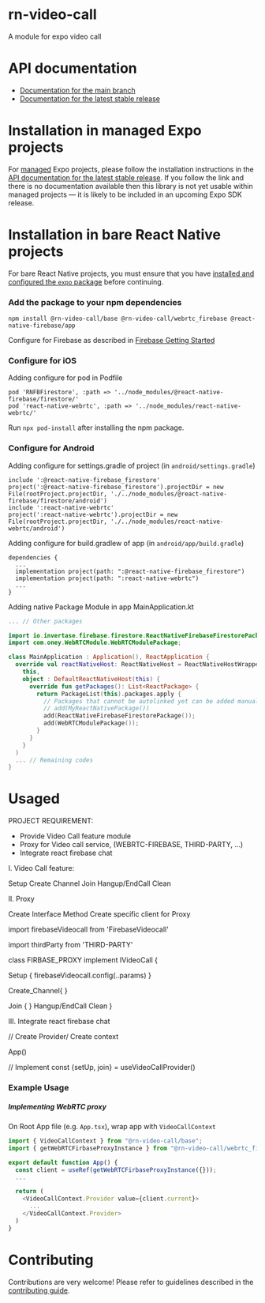 # rn-video-call

A module for expo video call 

# API documentation

- [Documentation for the main branch](https://github.com/expo/expo/blob/main/docs/pages/versions/unversioned/sdk/rn-video-call.md)
- [Documentation for the latest stable release](https://docs.expo.dev/versions/latest/sdk/rn-video-call/)

# Installation in managed Expo projects

For [managed](https://docs.expo.dev/archive/managed-vs-bare/) Expo projects, please follow the installation instructions in the [API documentation for the latest stable release](#api-documentation). If you follow the link and there is no documentation available then this library is not yet usable within managed projects &mdash; it is likely to be included in an upcoming Expo SDK release.

# Installation in bare React Native projects

For bare React Native projects, you must ensure that you have [installed and configured the `expo` package](https://docs.expo.dev/bare/installing-expo-modules/) before continuing.

### Add the package to your npm dependencies

```
npm install @rn-video-call/base @rn-video-call/webrtc_firebase @react-native-firebase/app
```

Configure for Firebase as described in [Firebase Getting Started](https://rnfirebase.io)

### Configure for iOS

Adding configure for pod in Podfile
```
pod 'RNFBFirestore', :path => '../node_modules/@react-native-firebase/firestore/'
pod 'react-native-webrtc', :path => '../node_modules/react-native-webrtc/'
```

Run `npx pod-install` after installing the npm package.


### Configure for Android

Adding configure for settings.gradle of project (in `android/settings.gradle`)
```
include ':@react-native-firebase_firestore'
project(':@react-native-firebase_firestore').projectDir = new File(rootProject.projectDir, './../node_modules/@react-native-firebase/firestore/android')
include ':react-native-webrtc'
project(':react-native-webrtc').projectDir = new File(rootProject.projectDir, './../node_modules/react-native-webrtc/android')
```

Adding configure for build.gradlew of app (in `android/app/build.gradle`)
```
dependencies {
  ...
  implementation project(path: ":@react-native-firebase_firestore")
  implementation project(path: ":react-native-webrtc")
  ...
}
```

Adding native Package Module in app MainApplication.kt
``` kt
... // Other packages

import io.invertase.firebase.firestore.ReactNativeFirebaseFirestorePackage;
import com.oney.WebRTCModule.WebRTCModulePackage;

class MainApplication : Application(), ReactApplication {
  override val reactNativeHost: ReactNativeHost = ReactNativeHostWrapper(
    this,
    object : DefaultReactNativeHost(this) {
      override fun getPackages(): List<ReactPackage> {
        return PackageList(this).packages.apply {
          // Packages that cannot be autolinked yet can be added manually here, for example:
          // add(MyReactNativePackage())
          add(ReactNativeFirebaseFirestorePackage());
          add(WebRTCModulePackage());
        }
      }
    }
  )
  ... // Remaining codes
}
```

#  Usaged

PROJECT REQUIREMENT:

- Provide Video Call feature module
- Proxy for Video call service, (WEBRTC-FIREBASE, THIRD-PARTY, ...)
- Integrate react firebase chat

I. Video Call feature:
 
 Setup
 Create Channel
 Join
 Hangup/EndCall
 Clean

II. Proxy

 Create Interface Method
 Create specific client for Proxy 


import firebaseVideocall from 'FirebaseVideocall'

import thirdParty from 'THIRD-PARTY'

class FIRBASE_PROXY implement IVideoCall {

Setup {
  firebaseVideocall.config(..params)
 }

 Create_Channel{
 }

 Join {
 }
 Hangup/EndCall
 Clean
}

III. Integrate react firebase chat

// Create Provider/ Create context 

App()

// Implement
const {setUp, join} = useVideoCallProvider()

### Example Usage
##### Implementing WebRTC proxy

On Root App file (e.g. `App.tsx`), wrap app with `VideoCallContext`
```js
import { VideoCallContext } from "@rn-video-call/base";
import { getWebRTCFirbaseProxyInstance } from "@rn-video-call/webrtc_firebase";

export default function App() {
  const client = useRef(getWebRTCFirbaseProxyInstance({}));
  ...

  return (
    <VideoCallContext.Provider value={client.current}>
      ...
    </VideoCallContext.Provider>
  )
}
```

# Contributing

Contributions are very welcome! Please refer to guidelines described in the [contributing guide]( https://github.com/expo/expo#contributing).
